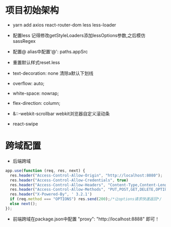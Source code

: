 # 项目初始架构
- yarn add axios react-router-dom less less-loader
- 配置less 记得修改getStyleLoaders添加lessOptions参数,之后模仿sassRegex
- 配置@ alias中配置'@': paths.appSrc
- 重置默认样式reset.less

- text-decoration: none 清除a默认下划线
- overflow: auto;
- white-space: nowrap;
- flex-direction: column;
- &::-webkit-scrollbar webkit浏览器自定义滚动条

- react-swipe

# 跨域配置
- 后端跨域
```JavaScript 
app.use(function (req, res, next) {
  res.header("Access-Control-Allow-Origin", "http://localhost:8080");
  res.header("Access-Control-Allow-Credentials", true)
  res.header("Access-Control-Allow-Headers", "Content-Type,Content-Length, Authorization, Accept,X-Requested-With");
  res.header("Access-Control-Allow-Methods", "PUT,POST,GET,DELETE,OPTIONS");
  res.header("X-Powered-By", ' 3.2.1')
  if (req.method === "OPTIONS") res.send(200);/*让options请求快速返回*/
  else next();
});
```
- 前端跨域在package.json中配置 "proxy": "http://localhost:8888" 即可！